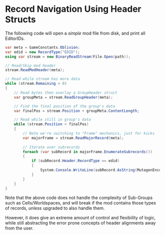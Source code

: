 # Record Navigation Using Header Structs
The following code will open a _simple_ mod file from disk, and print all EditorIDs. 

```cs
var meta = GameConstants.Oblivion;
var edid = new RecordType("EDID");
using var stream = new BinaryReadStream(File.Open(path));

// Read/Skip mod header
stream.ReadModHeader(meta);

// Read while stream has more data
while (stream.Remaining > 0)
{
    // Read bytes then overlay a GroupHeader struct
    var groupMeta = stream.ReadGroupHeader(meta);

    // Find the final position of the group's data
    var finalPos = stream.Position + groupMeta.ContentLength;

    // Read while still in group's data
    while (stream.Position < finalPos)
    {
        // Note we're switching to "Frame" mechanics, just for kicks
        var majorFrame = stream.ReadMajorRecord(meta);
        
        // Iterate over subrecords
        foreach (var subRecord in majorFrame.EnumerateSubrecords())
        {
            if (subRecord.Header.RecordType == edid)
            {
                System.Console.WriteLine(subRecord.AsString(MutagenEncodingProvider.Instance.GetEncoding(GameRelease.Oblivion, Language.English)));
            }
        }
    }
}
```

Note that the above code does not handle the complexity of Sub-Groups such as Cells/Worldspaces, and will break if the mod contains those types of records, unless upgraded to also handle them. 

However, it does give an extreme amount of control and flexibility of logic, while still abstracting the error prone concepts of header alignments away from the user.

